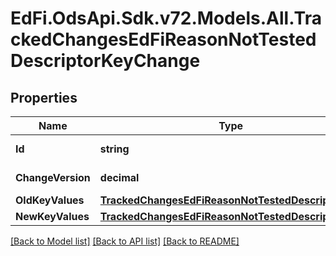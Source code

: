 # EdFi.OdsApi.Sdk.v72.Models.All.TrackedChangesEdFiReasonNotTestedDescriptorKeyChange

## Properties

Name | Type | Description | Notes
------------ | ------------- | ------------- | -------------
**Id** | **string** | Resource identifier | [optional] 
**ChangeVersion** | **decimal** | Change version | [optional] 
**OldKeyValues** | [**TrackedChangesEdFiReasonNotTestedDescriptorKey**](TrackedChangesEdFiReasonNotTestedDescriptorKey.md) |  | [optional] 
**NewKeyValues** | [**TrackedChangesEdFiReasonNotTestedDescriptorKey**](TrackedChangesEdFiReasonNotTestedDescriptorKey.md) |  | [optional] 

[[Back to Model list]](../../README.md#documentation-for-models) [[Back to API list]](../../README.md#documentation-for-api-endpoints) [[Back to README]](../../README.md)

